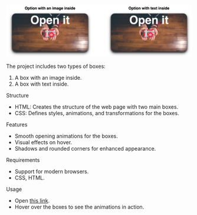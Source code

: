 ![Sample](./images/Sample.png)

The project includes two types of boxes:

1. A box with an image inside.
2. A box with text inside.

Structure

- HTML: Creates the structure of the web page with two main boxes.
- CSS: Defines styles, animations, and transformations for the boxes.

Features

- Smooth opening animations for the boxes.
- Visual effects on hover.
- Shadows and rounded corners for enhanced appearance.

Requirements

- Support for modern browsers.
- CSS, HTML.

Usage

- Open [this link](https://syvyj.github.io/Open-Box-Hover-Animation/).
- Hover over the boxes to see the animations in action.
